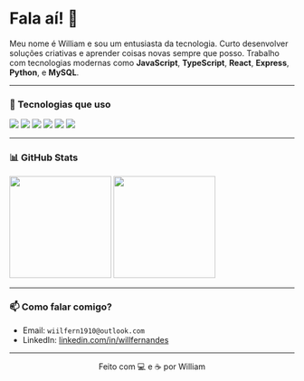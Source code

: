 <h1 align="left">Fala aí! 🍃</h1>

Meu nome é William e sou um entusiasta da tecnologia. Curto desenvolver soluções criativas e aprender coisas novas sempre que posso. Trabalho com tecnologias modernas como **JavaScript**, **TypeScript**, **React**, **Express**, **Python**, e **MySQL**.

---

### 🧠 Tecnologias que uso

<div align="left">
  <img src="https://img.shields.io/badge/JavaScript-F7DF1E?style=for-the-badge&logo=javascript&logoColor=black" />
  <img src="https://img.shields.io/badge/TypeScript-3178C6?style=for-the-badge&logo=typescript&logoColor=white" />
  <img src="https://img.shields.io/badge/React-20232A?style=for-the-badge&logo=react&logoColor=61DAFB" />
  <img src="https://img.shields.io/badge/Express-000000?style=for-the-badge&logo=express&logoColor=white" />
  <img src="https://img.shields.io/badge/Python-3776AB?style=for-the-badge&logo=python&logoColor=white" />
  <img src="https://img.shields.io/badge/MySQL-4479A1?style=for-the-badge&logo=mysql&logoColor=white" />
</div>


---

### 📊 GitHub Stats

<div align="left">
  <img height="180em" src="https://github-readme-stats.vercel.app/api?username=LiamFer&show_icons=true&theme=github_dark" />
  <img height="180em" src="https://github-readme-stats.vercel.app/api/top-langs/?username=LiamFer&layout=compact&theme=github_dark" />
</div>


---

### 📫 Como falar comigo?

- Email: `wiilfern1910@outlook.com`
- LinkedIn: [linkedin.com/in/willfernandes](https://linkedin.com/in/willfernandes)

---

<div align="center">
  Feito com 💻 e ☕ por William
</div>
